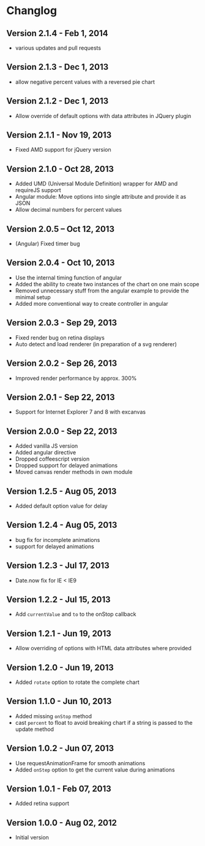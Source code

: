 # Changlog

## Version 2.1.4 - Feb 1, 2014
* various updates and pull requests

## Version 2.1.3 - Dec 1, 2013
* allow negative percent values with a reversed pie chart

## Version 2.1.2 - Dec 1, 2013
* Allow override of default options with data attributes in JQuery plugin

## Version 2.1.1 - Nov 19, 2013
* Fixed AMD support for jQuery version

## Version 2.1.0 - Oct 28, 2013
* Added UMD (Universal Module Definition) wrapper for AMD and requireJS support
* Angular module: Move options into single attribute and provide it as JSON
* Allow decimal numbers for percent values

## Version 2.0.5 – Oct 12, 2013
* (Angular) Fixed timer bug

## Version 2.0.4 - Oct 10, 2013
* Use the internal timing function of angular
* Added the ability to create two instances of the chart on one main scope
* Removed unnecessary stuff from the angular example to provide the minimal setup
* Added more conventional way to create controller in angular

## Version 2.0.3 - Sep 29, 2013
* Fixed render bug on retina displays
* Auto detect and load renderer (in preparation of a svg renderer)

## Version 2.0.2 - Sep 26, 2013
* Improved render performance by approx. 300%

## Version 2.0.1 - Sep 22, 2013
* Support for Internet Explorer 7 and 8 with excanvas

## Version 2.0.0 - Sep 22, 2013
* Added vanilla JS version
* Added angular directive
* Dropped coffeescript version
* Dropped support for delayed animations
* Moved canvas render methods in own module

## Version 1.2.5 - Aug 05, 2013
* Added default option value for delay

## Version 1.2.4 - Aug 05, 2013
* bug fix for incomplete animations
* support for delayed animations

## Version 1.2.3 - Jul 17, 2013
* Date.now fix for IE < IE9

## Version 1.2.2 - Jul 15, 2013
* Add `currentValue` and `to` to the onStop callback

## Version 1.2.1 - Jun 19, 2013
* Allow overriding of options with HTML data attributes where provided

## Version 1.2.0 - Jun 19, 2013
* Added `rotate` option to rotate the complete chart

## Version 1.1.0 - Jun 10, 2013
* Added missing `onStop` method
* cast `percent` to float to avoid breaking chart if a string is passed to the update method

## Version 1.0.2 - Jun 07, 2013
* Use requestAnimationFrame for smooth animations
* Added `onStep` option to get the current value during animations

## Version 1.0.1 - Feb 07, 2013
* Added retina support

## Version 1.0.0 - Aug 02, 2012
* Initial version
